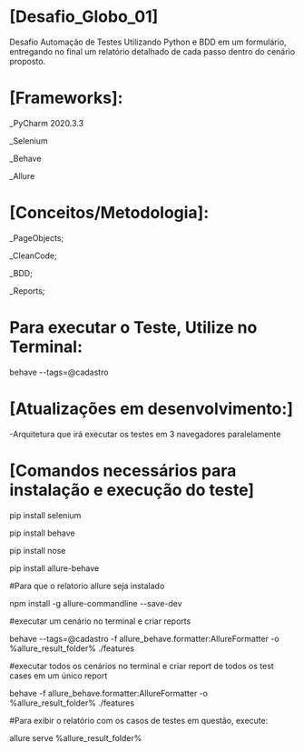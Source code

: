 
# [Desafio_Globo_01]
Desafio Automação de Testes Utilizando  Python e BDD em um formulário, entregando no final um relatório detalhado de cada passo dentro do cenário proposto.


# [Frameworks]:
_PyCharm 2020.3.3

_Selenium

_Behave

_Allure

# [Conceitos/Metodologia]:
_PageObjects;

_CleanCode;

_BDD;

_Reports;

# Para executar o Teste, Utilize no Terminal:

behave --tags=@cadastro



# [Atualizações em desenvolvimento:]
-Arquitetura que irá executar os testes em 3 navegadores paralelamente







# [Comandos necessários para instalação e execução do teste]

pip install selenium

pip install behave

pip install nose

pip install allure-behave

#Para que o relatorio allure seja instalado

npm install -g allure-commandline --save-dev

#executar um cenário no terminal e criar reports

behave --tags=@cadastro -f allure_behave.formatter:AllureFormatter -o %allure_result_folder% ./features

#executar todos os cenários no terminal e criar report de todos os test cases em um único report

behave -f allure_behave.formatter:AllureFormatter -o %allure_result_folder% ./features

#Para exibir o relatório com os casos de testes em questão, execute:

allure serve %allure_result_folder%



